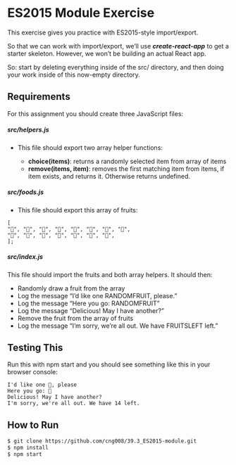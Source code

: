 # ES2015 Module Exercise

This exercise gives you practice with ES2015-style import/export.

So that we can work with import/export, we’ll use _**create-react-app**_ to get a starter skeleton. However, we won’t be building an actual React app.

So: start by deleting everything inside of the src/ directory, and then doing your work inside of this now-empty directory.

## Requirements

For this assignment you should create three JavaScript files:

##### src/helpers.js

- This file should export two array helper functions:

  - **choice(items)**: returns a randomly selected item from array of items
  - **remove(items, item)**: removes the first matching item from items, if item exists, and returns it. Otherwise returns undefined.

##### src/foods.js

- This file should export this array of fruits:

```
[
"🍇", "🍈", "🍉", "🍊", "🍋", "🍌", "🍍", "🍎",
"🍏", "🍐", "🍒", "🍓", "🥝", "🍅", "🥑",
];
```

##### src/index.js

This file should import the fruits and both array helpers. It should then:

- Randomly draw a fruit from the array
- Log the message “I’d like one RANDOMFRUIT, please.”
- Log the message “Here you go: RANDOMFRUIT”
- Log the message “Delicious! May I have another?”
- Remove the fruit from the array of fruits
- Log the message “I’m sorry, we’re all out. We have FRUITSLEFT left.”

## Testing This

Run this with npm start and you should see something like this in your browser console:

```console
I'd like one 🍉, please
Here you go: 🍉
Delicious! May I have another?
I'm sorry, we're all out. We have 14 left.
```

## **How to Run**

```bash
$ git clone https://github.com/cng008/39.3_ES2015-module.git
$ npm install
$ npm start
```
